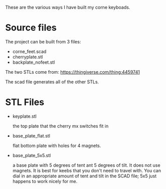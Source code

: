 These are the various ways I have built my corne keyboads.

# Source files

The project can be built from 3 files:
- corne_feet.scad
- cherryplate.stl
- backplate_nofeet.stl

The two STLs come from: https://thingiverse.com/thing:4459741

The scad file generates all of the other STLs.

# STL Files

- keyplate.stl

  the top plate that the cherry mx switches fit in

- base_plate_flat.stl

  flat bottom plate with holes for 4 magnets. 

- base_plate_5x5.stl

  a base plate with 5 degrees of tent ant 5 degrees of tilt.
  It does not use magnets. It is best for keebs that you don't 
  need to travel with. You can dial in an appropriate amount of
  tent and tilt in the SCAD file; 5x5 just happens to work nicely
  for me.


